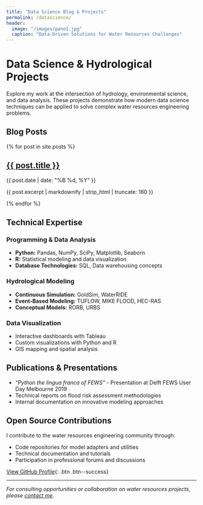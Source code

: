 ```yaml
---
title: "Data Science Blog & Projects"
permalink: /datascience/
header:
  image: "/images/pano1.jpg"
  caption: "Data-Driven Solutions for Water Resources Challenges"
---
```


# Data Science & Hydrological Projects

Explore my work at the intersection of hydrology, environmental science, and data analysis. These projects demonstrate how modern data science techniques can be applied to solve complex water resources engineering problems.

## Blog Posts

{% for post in site.posts %}
  <article class="archive__item" itemscope itemtype="https://schema.org/CreativeWork">
    <h2 class="archive__item-title" itemprop="headline">
      <a href="{{ post.url | relative_url }}" rel="permalink">{{ post.title }}</a>
    </h2>
    <p class="page__meta">
      <i class="far fa-calendar-alt" aria-hidden="true"></i> {{ post.date | date: "%B %d, %Y" }}
    </p>
    <p class="archive__item-excerpt" itemprop="description">{{ post.excerpt | markdownify | strip_html | truncate: 160 }}</p>
  </article>
{% endfor %}

## Technical Expertise

### Programming & Data Analysis
- **Python:** Pandas, NumPy, SciPy, Matplotlib, Seaborn
- **R:** Statistical modeling and data visualization
- **Database Technologies:** SQL, Data warehousing concepts

### Hydrological Modeling
- **Continuous Simulation:** GoldSim, WaterRIDE
- **Event-Based Modeling:** TUFLOW, MIKE FLOOD, HEC-RAS
- **Conceptual Models:** RORB, URBS

### Data Visualization
- Interactive dashboards with Tableau
- Custom visualizations with Python and R
- GIS mapping and spatial analysis

## Publications & Presentations

- *"Python the lingua franca of FEWS"* - Presentation at Delft FEWS User Day Melbourne 2019
- Technical reports on flood risk assessment methodologies
- Internal documentation on innovative modeling approaches

## Open Source Contributions

I contribute to the water resources engineering community through:
- Code repositories for model adapters and utilities
- Technical documentation and tutorials
- Participation in professional forums and discussions

[View GitHub Profile](https://github.com/lmillard79){: .btn .btn--success}

---

*For consulting opportunities or collaboration on water resources projects, please [contact me](mailto:lindsay.milard79@gmail.com).*
